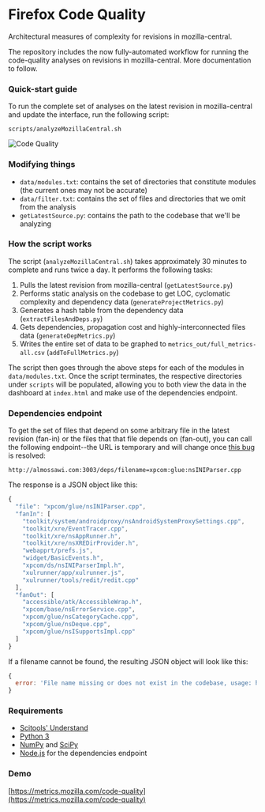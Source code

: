 # Firefox Code Quality
Architectural measures of complexity for revisions in mozilla-central.

The repository includes the now fully-automated workflow for running the code-quality analyses on revisions in mozilla-central.  More documentation to follow.

### Quick-start guide

To run the complete set of analyses on the latest revision in mozilla-central and update the interface, run the following script:

```
scripts/analyzeMozillaCentral.sh 
```

![Code Quality](https://dl.dropboxusercontent.com/u/20109708/code-quality.png "Code Quality")

### Modifying things
* ``data/modules.txt``: contains the set of directories that constitute modules (the current ones may not be accurate)
* ``data/filter.txt``: contains the set of files and directories that we omit from the analysis
* ``getLatestSource.py``: contains the path to the codebase that we'll be analyzing

### How the script works
The script (``analyzeMozillaCentral.sh``) takes approximately 30 minutes to complete and runs twice a day. It performs the following tasks:

1. Pulls the latest revision from mozilla-central (``getLatestSource.py``)
2. Performs static analysis on the codebase to get LOC, cyclomatic complexity and dependency data (``generateProjectMetrics.py``)
3. Generates a hash table from the dependency data (``extractFilesAndDeps.py``)
4. Gets dependencies, propagation cost and highly-interconnected files data (`generateDepMetrics.py`)
5. Writes the entire set of data to be graphed to ``metrics_out/full_metrics-all.csv`` (``addToFullMetrics.py``)

The script then goes through the above steps for each of the modules in ``data/modules.txt``. Once the script terminates, the respective directories under ``scripts`` will be populated, allowing you to both view the data in the dashboard at ``index.html`` and make use of the dependencies endpoint.

### Dependencies endpoint

To get the set of files that depend on some arbitrary file in the latest revision (fan-in) or the files that that file depends on (fan-out), you can call the following endpoint--the URL is temporary and will change once [this bug](https://bugzilla.mozilla.org/show_bug.cgi?id=1219410) is resolved:

``http://almossawi.com:3003/deps/filename=xpcom:glue:nsINIParser.cpp``

The response is a JSON object like this:

```javascript
{
  "file": "xpcom/glue/nsINIParser.cpp",
  "fanIn": [
    "toolkit/system/androidproxy/nsAndroidSystemProxySettings.cpp",
    "toolkit/xre/EventTracer.cpp",
    "toolkit/xre/nsAppRunner.h",
    "toolkit/xre/nsXREDirProvider.h",
    "webapprt/prefs.js",
    "widget/BasicEvents.h",
    "xpcom/ds/nsINIParserImpl.h",
    "xulrunner/app/xulrunner.js",
    "xulrunner/tools/redit/redit.cpp"
  ],
  "fanOut": [
    "accessible/atk/AccessibleWrap.h",
    "xpcom/base/nsErrorService.cpp",
    "xpcom/glue/nsCategoryCache.cpp",
    "xpcom/glue/nsDeque.cpp",
    "xpcom/glue/nsISupportsImpl.cpp"
  ]
}
```

If a filename cannot be found, the resulting JSON object will look like this:

```javascript
{
  error: 'File name missing or does not exist in the codebase, usage: https://metrics.mozilla.com/code-quality/dep/?filename=xpcom/glue/nsINIParser.cpp'
}
```


### Requirements

* [Scitools' Understand](http://scitools.com)
* [Python 3](https://www.python.org/) 
* [NumPy](http://www.numpy.org) and [SciPy](http://www.scipy.org/)
* [Node.js](https://nodejs.org/en/) for the dependencies endpoint
 

### Demo
[https://metrics.mozilla.com/code-quality](https://metrics.mozilla.com/code-quality)
